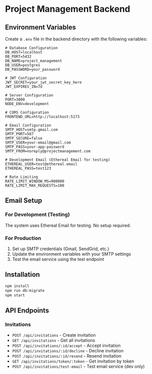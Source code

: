 # Project Management Backend

## Environment Variables

Create a `.env` file in the backend directory with the following variables:

```env
# Database Configuration
DB_HOST=localhost
DB_PORT=5432
DB_NAME=project_management
DB_USER=postgres
DB_PASSWORD=your_password

# JWT Configuration
JWT_SECRET=your_jwt_secret_key_here
JWT_EXPIRES_IN=7d

# Server Configuration
PORT=3000
NODE_ENV=development

# CORS Configuration
FRONTEND_URL=http://localhost:5173

# Email Configuration
SMTP_HOST=smtp.gmail.com
SMTP_PORT=587
SMTP_SECURE=false
SMTP_USER=your-email@gmail.com
SMTP_PASS=your-app-password
SMTP_FROM=noreply@projectmanagement.com

# Development Email (Ethereal Email for testing)
ETHEREAL_USER=test@ethereal.email
ETHEREAL_PASS=test123

# Rate Limiting
RATE_LIMIT_WINDOW_MS=900000
RATE_LIMIT_MAX_REQUESTS=100
```

## Email Setup

### For Development (Testing)
The system uses Ethereal Email for testing. No setup required.

### For Production
1. Set up SMTP credentials (Gmail, SendGrid, etc.)
2. Update the environment variables with your SMTP settings
3. Test the email service using the test endpoint

## Installation

```bash
npm install
npm run db:migrate
npm start
```

## API Endpoints

### Invitations
- `POST /api/invitations` - Create invitation
- `GET /api/invitations` - Get all invitations
- `POST /api/invitations/:id/accept` - Accept invitation
- `POST /api/invitations/:id/decline` - Decline invitation
- `POST /api/invitations/:id/resend` - Resend invitation
- `GET /api/invitations/token/:token` - Get invitation by token
- `POST /api/invitations/test-email` - Test email service (dev only) 